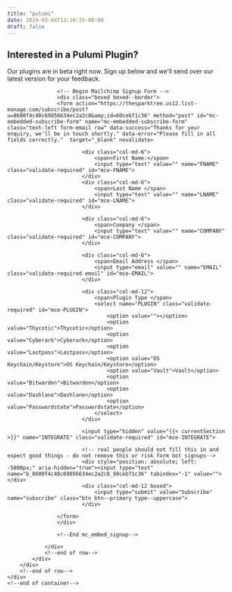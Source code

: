 ```yaml
---
title: "pulumi"
date: 2019-03-04T13:10:25-08:00
draft: false
---
```


<section class="text-center height-50">
    <div class="container pos-vertical-center">
        <div class="row">
            <div class="col-md-8 col-lg-6">
                <h1>Interested in a Pulumi Plugin?</h1>
                <p class="lead">
                    Our plugins are in beta right now.
                    Sign up below and we'll send over our latest version for your feedback.
                </p>
            </div>
        </div>
        <!--end of row-->
    </div>
    <!--end of container-->
</section>


<section class=" bg--secondary">
    <div class="container">
        <div class="row justify-content-center">
            <div class="col-md-10 col-lg-8">
                <div class="row">

                    <!-- Begin Mailchimp Signup Form -->
                    <div class="boxed boxed--border">
                    <form action="https://thesparktree.us12.list-manage.com/subscribe/post?u=8600f4c40c69856634ec2a2c8&amp;id=60ceb71c36" method="post" id="mc-embedded-subscribe-form" name="mc-embedded-subscribe-form" class="text-left form-email row" data-success="Thanks for your enquiry, we'll be in touch shortly." data-error="Please fill in all fields correctly."  target="_blank" novalidate>

                            <div class="col-md-6">
                                <span>First Name:</span>
                    			<input type="text" value="" name="FNAME" class="validate-required" id="mce-FNAME">
                    		</div>
                    		<div class="col-md-6">
                    			<span>Last Name </span>
                    			<input type="text" value="" name="LNAME" class="validate-required" id="mce-LNAME">
                    		</div>

                    		<div class="col-md-6">
                    			<span>Company </span>
                    			<input type="text" value="" name="COMPANY" class="validate-required" id="mce-COMPANY">
                    		</div>

                    		<div class="col-md-6">
                    			<span>Email Address </span>
                    			<input type="email" value="" name="EMAIL" class="validate-required email" id="mce-EMAIL">
                    		</div>

                    		<div class="col-md-12">
                    			<span>Plugin Type </span>
                    			<select name="PLUGIN" class="validate-required" id="mce-PLUGIN">
                    				<option value=""></option>
                    				<option value="Thycotic">Thycotic</option>
                    				<option value="Cyberark">Cyberark</option>
                    				<option value="Lastpass">Lastpass</option>
                    				<option value="OS Keychain/Keystore">OS Keychain/Keystore</option>
                    				<option value="Vault">Vault</option>
                    				<option value="Bitwarden">Bitwarden</option>
                    				<option value="Dashlane">Dashlane</option>
                    				<option value="Passwordstate">Passwordstate</option>
                    			</select>
                    		</div>

                            <input type="hidden" value="{{< currentSection >}}" name="INTEGRATE" class="validate-required" id="mce-INTEGRATE">

                    		<!-- real people should not fill this in and expect good things - do not remove this or risk form bot signups-->
                    	    <div style="position: absolute; left: -5000px;" aria-hidden="true"><input type="text" name="b_8600f4c40c69856634ec2a2c8_60ceb71c36" tabindex="-1" value=""></div>
                    	    <div class="col-md-12 boxed">
                    	    	<input type="submit" value="Subscribe" name="subscribe" class="btn btn--primary type--uppercase">
                        	</div>

                    </form>
                    </div>

                    <!--End mc_embed_signup-->

                </div>
                <!--end of row-->
            </div>
        </div>
        <!--end of row-->
    </div>
    <!--end of container-->
</section>